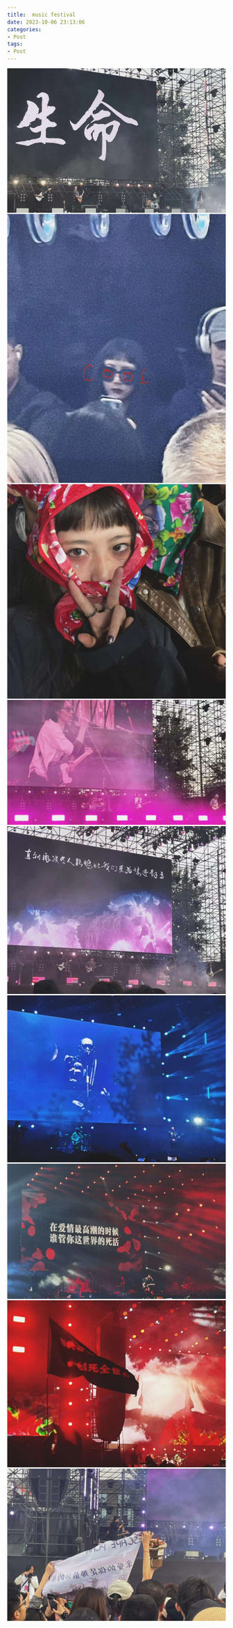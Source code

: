 ```yaml
---
title:  music festival
date: 2023-10-06 23:13:06
categories:
- Post
tags:
- Post
---
```


![png](https://github.com/limited-capacity/limited-capacity.github.io/raw/master/pictures/1.jpg)
![png](https://github.com/limited-capacity/limited-capacity.github.io/raw/master/pictures/2.jpg)
![png](https://github.com/limited-capacity/limited-capacity.github.io/raw/master/pictures/3.jpg)
![png](https://github.com/limited-capacity/limited-capacity.github.io/raw/master/pictures/4.jpg)
![png](https://github.com/limited-capacity/limited-capacity.github.io/raw/master/pictures/5.jpg)
![png](https://github.com/limited-capacity/limited-capacity.github.io/raw/master/pictures/6.jpg)
![png](https://github.com/limited-capacity/limited-capacity.github.io/raw/master/pictures/7.jpg)
![png](https://github.com/limited-capacity/limited-capacity.github.io/raw/master/pictures/8.jpg)
![png](https://github.com/limited-capacity/limited-capacity.github.io/raw/master/pictures/9.jpg)

<style>
  a {
    width: 30%
  }
</style>
